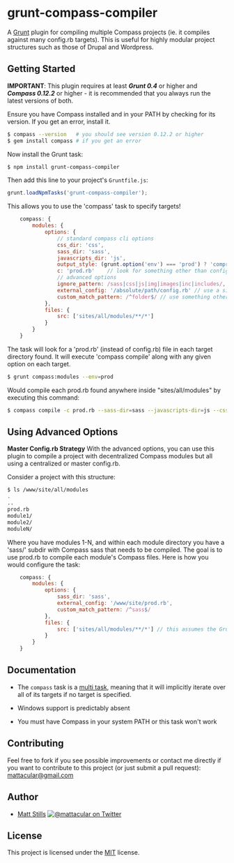 # grunt-compass-compiler

A [Grunt](http://gruntjs.com) plugin for compiling multiple Compass projects (ie. it compiles against many config.rb targets). This is useful for highly modular project structures such as those of Drupal and Wordpress.

## Getting Started

**IMPORTANT**: This plugin requires at least ***Grunt 0.4*** or higher and ***Compass 0.12.2*** or higher - it is recommended that you always run the latest versions of both.

Ensure you have Compass installed and in your PATH by checking for its version. If you get an error, install it.

```bash
$ compass --version   # you should see version 0.12.2 or higher
$ gem install compass # if you get an error
```

Now install the Grunt task:

```bash
$ npm install grunt-compass-compiler
```

Then add this line to your project's `Gruntfile.js`:

```js
grunt.loadNpmTasks('grunt-compass-compiler');
```

This allows you to use the 'compass' task to specify targets!

```js
	compass: {
		modules: {
			options: {
				// standard compass cli options
				css_dir: 'css',
				sass_dir: 'sass',
				javascripts_dir: 'js',
				output_style: (grunt.option('env') === 'prod') ? 'compressed' : 'expanded',
				c: 'prod.rb'	// look for something other than config.rb and use it to compile
				// advanced options
				ignore_pattern: /sass|css|js|img|images|inc|includes/,	// paths you know won't contain a compass config
				external_config: '/absolute/path/config.rb' // use a single config.rb to compile all targets. must be an absolute path.
				custom_match_pattern: /^folder$/ // use something other than config.rb to match compass targets (eg. a subfolder of a glob match)
			},
			files: {
				src: ['sites/all/modules/**/*']
			}
		}
	}
```

The task will look for a 'prod.rb' (instead of config.rb) file in each target directory found. It will execute 'compass compile' along with any given option on each target.

```bash
$ grunt compass:modules --env=prod
```

Would compile each prod.rb found anywhere inside "sites/all/modules" by executing this command:

```bash
$ compass compile -c prod.rb --sass-dir=sass --javascripts-dir=js --css-dir=css --output-style=compressed
```

## Using Advanced Options

**Master Config.rb Strategy**
With the advanced options, you can use this plugin to compile a project with decentralized Compass modules but all using a centralized or master config.rb.

Consider a project with this structure:

```bash
$ ls /www/site/all/modules
.
..
prod.rb
module1/
module2/
moduleN/
```

Where you have modules 1-N, and within each module directory you have a 'sass/' subdir with Compass sass that needs to be compiled. The goal is to use prod.rb to compile each module's Compass files. Here is how you would configure the task:

```js
	compass: {
		modules: {
			options: {
				sass_dir: 'sass',
				external_config: '/www/site/prod.rb',
				custom_match_pattern: /^sass$/
			},
			files: {
				src: ['sites/all/modules/**/*'] // this assumes the Gruntfile.js is located at /www/sites/all
			}
		}
	}
```

## Documentation

* The `compass` task is a [multi task](https://github.com/gruntjs/grunt/blob/master/docs/types_of_tasks.md#multi-tasks), meaning that it will implicitly iterate over all of its targets if no target is specified.

* Windows support is predictably absent

* You must have Compass in your system PATH or this task won't work

## Contributing

Feel free to fork if you see possible improvements or contact me directly if you want to contribute to this project (or just submit a pull request): mattacular@gmail.com

## Author

* [Matt Stills](http://www.mattstills.com)
  [![@mattacular on Twitter](https://secure.gravatar.com/avatar/fc34dc6cf17121952e967cdba43f76fe?s=70)](http://twitter.com/mattacular "Follow @mattacular on Twitter")

## License

This project is licensed under the [MIT](http://mths.be/mit) license.

